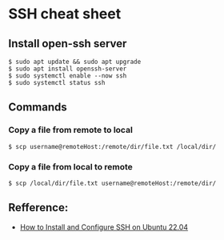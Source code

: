 # SSH cheat sheet

## Install open-ssh server

```
$ sudo apt update && sudo apt upgrade
$ sudo apt install openssh-server
$ sudo systemctl enable --now ssh
$ sudo systemctl status ssh
```

## Commands

### Copy a file from remote to local

```
$ scp username@remoteHost:/remote/dir/file.txt /local/dir/
```

### Copy a file from local to remote

```
$ scp /local/dir/file.txt username@remoteHost:/remote/dir/
```

## Refference:

- [How to Install and Configure SSH on Ubuntu 22.04](https://hostman.com/tutorials/how-to-install-and-configure-ssh-on-ubuntu-22-04/)
